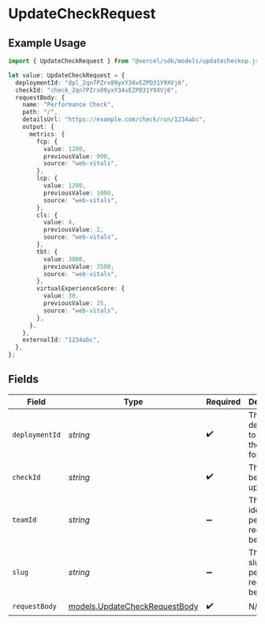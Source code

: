# UpdateCheckRequest

## Example Usage

```typescript
import { UpdateCheckRequest } from "@vercel/sdk/models/updatecheckop.js";

let value: UpdateCheckRequest = {
  deploymentId: "dpl_2qn7PZrx89yxY34vEZPD31Y9XVj6",
  checkId: "check_2qn7PZrx89yxY34vEZPD31Y9XVj6",
  requestBody: {
    name: "Performance Check",
    path: "/",
    detailsUrl: "https://example.com/check/run/1234abc",
    output: {
      metrics: {
        fcp: {
          value: 1200,
          previousValue: 900,
          source: "web-vitals",
        },
        lcp: {
          value: 1200,
          previousValue: 1000,
          source: "web-vitals",
        },
        cls: {
          value: 4,
          previousValue: 2,
          source: "web-vitals",
        },
        tbt: {
          value: 3000,
          previousValue: 3500,
          source: "web-vitals",
        },
        virtualExperienceScore: {
          value: 30,
          previousValue: 35,
          source: "web-vitals",
        },
      },
    },
    externalId: "1234abc",
  },
};
```

## Fields

| Field                                                                | Type                                                                 | Required                                                             | Description                                                          | Example                                                              |
| -------------------------------------------------------------------- | -------------------------------------------------------------------- | -------------------------------------------------------------------- | -------------------------------------------------------------------- | -------------------------------------------------------------------- |
| `deploymentId`                                                       | *string*                                                             | :heavy_check_mark:                                                   | The deployment to update the check for.                              | dpl_2qn7PZrx89yxY34vEZPD31Y9XVj6                                     |
| `checkId`                                                            | *string*                                                             | :heavy_check_mark:                                                   | The check being updated                                              | check_2qn7PZrx89yxY34vEZPD31Y9XVj6                                   |
| `teamId`                                                             | *string*                                                             | :heavy_minus_sign:                                                   | The Team identifier to perform the request on behalf of.             |                                                                      |
| `slug`                                                               | *string*                                                             | :heavy_minus_sign:                                                   | The Team slug to perform the request on behalf of.                   |                                                                      |
| `requestBody`                                                        | [models.UpdateCheckRequestBody](../models/updatecheckrequestbody.md) | :heavy_check_mark:                                                   | N/A                                                                  |                                                                      |